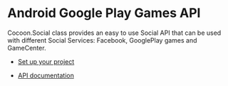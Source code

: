 Android Google Play Games API
==============================

Cocoon.Social class provides an easy to use Social API that can be used with different Social Services: Facebook, GooglePlay games and GameCenter.

* [Set up your project](https://github.com/ludei/atomic-plugins-googleplaygames#javascript-api)

* [API documentation](http://ludei.github.io/cocoon-common/dist/doc/js/Cocoon.Social.GooglePlayGames.html) 